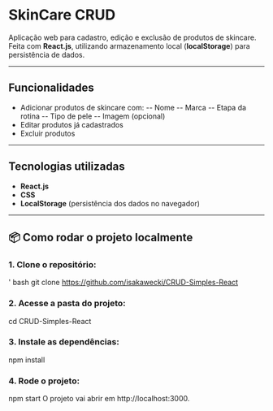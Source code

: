 #  SkinCare CRUD

Aplicação web para cadastro, edição e exclusão de produtos de skincare.  
Feita com **React.js**, utilizando armazenamento local (**localStorage**) para persistência de dados.

---

## Funcionalidades

-  Adicionar produtos de skincare com:
  -- Nome
  -- Marca
  -- Etapa da rotina
  -- Tipo de pele
  -- Imagem (opcional)
- Editar produtos já cadastrados
-  Excluir produtos


---

## Tecnologias utilizadas

- **React.js**
- **CSS** 
- **LocalStorage** (persistência dos dados no navegador)

---

## 📦 Como rodar o projeto localmente

### 1. Clone o repositório:

' bash
git clone https://github.com/isakawecki/CRUD-Simples-React
### 2. Acesse a pasta do projeto:
cd CRUD-Simples-React
### 3. Instale as dependências:
npm install
### 4. Rode o projeto:
npm start
O projeto vai abrir em http://localhost:3000.

